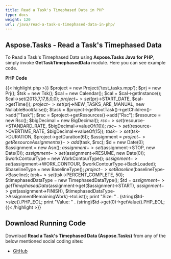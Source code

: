 ```yaml
---
title: Read a Task's Timephased Data in PHP
type: docs
weight: 120
url: /java/read-a-task-s-timephased-data-in-php/
---
```


## **Aspose.Tasks - Read a Task's Timephased Data**
To Read a Task's Timephased Data using **Aspose.Tasks Java for PHP**, simply invoke **GetTaskTimephasedData** module. Here you can see example code.

**PHP Code**

{{< highlight php >}}
$project = new Project('test_tasks.mpp');
$prj = new Prj();
$tsk = new Tsk();
$cal = new Calendar();
$cal = $cal->getInstance();
$cal->set(2013,7,17,8,0,0);
$project->set($prj->START_DATE, $cal->getTime());
$project->set($prj->NEW_TASKS_ARE_MANUAL, new NullableBool(false));
$task = $project->getRootTask()->getChildren()->add("Task");
$rsc = $project->getResources()->add("Rsc");
$resource = new Rsc();
$bigDecimal = new BigDecimal();
$rsc->set($resource->STANDARD_RATE, $bigDecimal->valueOf(10));
$rsc->set($resource->OVERTIME_RATE, $bigDecimal->valueOf(15));
$task->set($tsk->DURATION, $project->getDuration(6));
$assignment = $project->getResourceAssignments()->add($task, $rsc);
$d = new Date(0);
$assignment = new Asn();
$assignment->set($assignment->STOP, new Date(0));
$assignment->set($assignment->RESUME, new Date(0));
$workContourType = new WorkContourType();
$assignment->set($assignment->WORK_CONTOUR, $workContourType->BackLoaded);
$baselineType = new BaselineType();
$project->setBaseline($baselineType->Baseline);
$task->set($tsk->PERCENT_COMPLETE, 50);
$timephasedDataType = new TimephasedDataType();
$td = $assignment->getTimephasedData($assignment->get($assignment->START),
$assignment->get($assignment->FINISH),
$timephasedDataType->AssignmentRemainingWork)->toList();
print "Size: " . (string)$td->size().PHP_EOL;
print "Value: " . (string)$td->get(0)->getValue().PHP_EOL;
{{< /highlight >}}

## **Download Running Code**
Download **Read a Task's Timephased Data (Aspose.Tasks)** from any of the below mentioned social coding sites:

- [GitHub](https://github.com/aspose-tasks/Aspose.Tasks-for-Java/blob/master/Plugins/Aspose_Tasks_Java_for_PHP/src/aspose/tasks/WorkingWithTasks/GetTaskTimephasedData.php)
